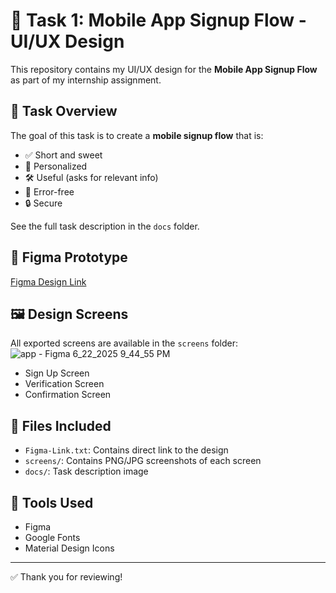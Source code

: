 # 📱 Task 1: Mobile App Signup Flow - UI/UX Design

This repository contains my UI/UX design for the **Mobile App Signup Flow** as part of my internship assignment.

## 🧠 Task Overview

The goal of this task is to create a **mobile signup flow** that is:
- ✅ Short and sweet
- 🎯 Personalized
- 🛠️ Useful (asks for relevant info)
- 🧩 Error-free
- 🔒 Secure

See the full task description in the `docs` folder.

## 🔗 Figma Prototype
[Figma Design Link](https://www.figma.com/proto/BHxHEUrTGthe6OBf2iqf6X/app?page-id=0%3A1&node-id=3-46&p=f&viewport=1106%2C421%2C0.26&t=keVLoUQf8LGYbg3D-1&scaling=scale-down&content-scaling=fixed&starting-point-node-id=3%3A2)  

## 🖼️ Design Screens
All exported screens are available in the `screens` folder:![app - Figma 6_22_2025 9_44_55 PM](https://github.com/user-attachments/assets/3609d048-918c-4d3e-96f3-51d2c1d259f5)

- Sign Up Screen
- Verification Screen
- Confirmation Screen

## 📄 Files Included
- `Figma-Link.txt`: Contains direct link to the design
- `screens/`: Contains PNG/JPG screenshots of each screen
- `docs/`: Task description image

## 🧰 Tools Used
- Figma
- Google Fonts
- Material Design Icons

---

✅ Thank you for reviewing!
